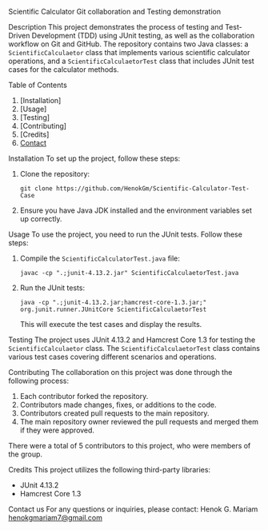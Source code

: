 Scientific Calculator Git collaboration and Testing demonstration

Description
This project demonstrates the process of testing and Test-Driven Development (TDD) using JUnit testing, as well as the collaboration workflow on Git and GitHub. The repository contains two Java classes: a `ScientificCalculaetor` class that implements various scientific calculator operations, and a `ScientificCalculaetorTest` class that includes JUnit test cases for the calculator methods.

Table of Contents
1. [Installation]
2. [Usage]
3. [Testing]
4. [Contributing]
5. [Credits]
6. [Contact](#contact)

Installation
To set up the project, follow these steps:

1. Clone the repository:
   ```
   git clone https://github.com/HenokGm/Scientific-Calculator-Test-Case
   ```
2. Ensure you have Java JDK installed and the environment variables set up correctly.

Usage
To use the project, you need to run the JUnit tests. Follow these steps:

1. Compile the `ScientificCalculatorTest.java` file:
   ```
   javac -cp ".;junit-4.13.2.jar" ScientificCalculaetorTest.java
   ```
2. Run the JUnit tests:
   ```
   java -cp ".;junit-4.13.2.jar;hamcrest-core-1.3.jar;" org.junit.runner.JUnitCore ScientificCalculaetorTest
   ```
   This will execute the test cases and display the results.

Testing
The project uses JUnit 4.13.2 and Hamcrest Core 1.3 for testing the `ScientificCalculaetor` class. The `ScientificCalculaetorTest` class contains various test cases covering different scenarios and operations.

Contributing
The collaboration on this project was done through the following process:

1. Each contributor forked the repository.
2. Contributors made changes, fixes, or additions to the code.
3. Contributors created pull requests to the main repository.
4. The main repository owner reviewed the pull requests and merged them if they were approved.

There were a total of 5 contributors to this project, who were members of the group.

Credits
This project utilizes the following third-party libraries:
- JUnit 4.13.2
- Hamcrest Core 1.3

Contact us
For any questions or inquiries, please contact:
Henok G. Mariam
henokgmariam7@gmail.com
